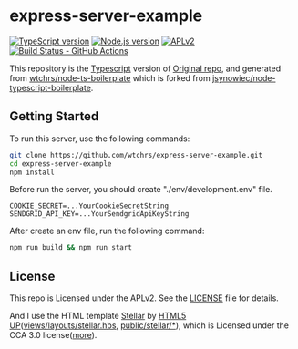 # express-server-example

[![TypeScript version][ts-badge]][typescript-4-5]
[![Node.js version][nodejs-badge]][nodejs]
[![APLv2][license-badge]][license]
[![Build Status - GitHub Actions][gha-badge]][gha-ci]

This repository is the [Typescript][typescript] version of [Original repo][original-repo],
and generated from [wtchrs/node-ts-boilerplate][template]
which is forked from [jsynowiec/node-typescript-boilerplate][original-template].

## Getting Started

To run this server, use the following commands:

```sh
git clone https://github.com/wtchrs/express-server-example.git
cd express-server-example
npm install
```

Before run the server, you should create "./env/development.env" file.

```dotenv
COOKIE_SECRET=...YourCookieSecretString
SENDGRID_API_KEY=...YourSendgridApiKeyString
```

After create an env file, run the following command:

```sh
npm run build && npm run start
```

## License

This repo is Licensed under the APLv2. See the [LICENSE][license] file for details.

And I use the HTML template [Stellar][stellar] by [HTML5 UP][html5up]([views/layouts/stellar.hbs][stellar-hbs], [public/stellar/*][stellar-public]), which is Licensed under the CCA 3.0 license([more][stellar-license]).

[original-repo]: https://github.com/EthanRBrown/web-development-with-node-and-express-2e
[template]: https://github.com/wtchrs/node-ts-boilerplate
[original-template]: https://github.com/jsynowiec/node-typescript-boilerplate
[ts-badge]: https://img.shields.io/badge/TypeScript-4.5-blue.svg
[nodejs-badge]: https://img.shields.io/badge/Node.js->=%2016.13-blue.svg
[nodejs]: https://nodejs.org/dist/latest-v16.x/docs/api/
[gha-badge]: https://github.com/wtchrs/node-ts-boilerplate/actions/workflows/nodejs.yml/badge.svg
[gha-ci]: https://github.com/wtchrs/node-ts-boilerplate/actions/workflows/nodejs.yml
[typescript]: https://www.typescriptlang.org/
[typescript-4-5]: https://www.typescriptlang.org/docs/handbook/release-notes/typescript-4-5.html
[stellar]: https://html5up.net/stellar
[stellar-hbs]: https://github.com/wtchrs/express-server-example/blob/main/views/layouts/stellar.hbs
[stellar-public]: https://github.com/wtchrs/express-server-example/tree/main/public/stellar
[stellar-license]: https://html5up.net/license
[html5up]: https://html5up.net/
[license-badge]: https://img.shields.io/badge/license-APLv2-blue.svg
[license]: https://github.com/wtchrs/node-ts-boilerplate/blob/main/LICENSE
